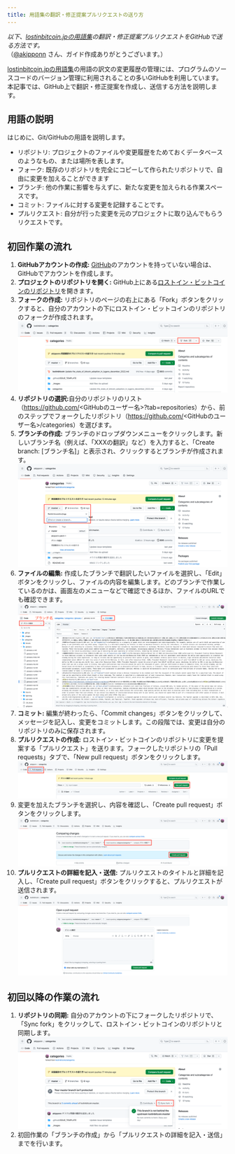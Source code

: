 ```yaml
---
title: 用語集の翻訳・修正提案プルリクエストの送り方
---
```


*以下、[lostinbitcoin.jpの用語集](https://lostinbitcoin.jp/glossary/glossary-index/)の翻訳・修正提案プルリクエストをGitHubで送る方法です。*<br>
（[@akipponn](https://twitter.com/akipponn) さん、ガイド作成ありがとうございます。）

<!--- コンテンツの意図や要約文（省略可） --->
[lostinbitcoin.jpの用語集](https://lostinbitcoin.jp/glossary/glossary-index/)の用語の訳文の変更履歴の管理には、プログラムのソースコードのバージョン管理に利用されることの多いGitHubを利用しています。本記事では、GitHub上で翻訳・修正提案を作成し、送信する方法を説明します。

## 用語の説明
はじめに、Git/GitHubの用語を説明します。
- リポジトリ: プロジェクトのファイルや変更履歴をためておくデータベースのようなもの、または場所を表します。
- フォーク: 既存のリポジトリを完全にコピーして作られたリポジトリで、自由に変更を加えることができます
- ブランチ: 他の作業に影響を与えずに、新たな変更を加えられる作業スペースです。
- コミット: ファイルに対する変更を記録することです。
- プルリクエスト: 自分が行った変更を元のプロジェクトに取り込んでもらうリクエストです。

## 初回作業の流れ
1. <b>GitHubアカウントの作成:</b> [GitHub](https://github.com/)のアカウントを持っていない場合は、GitHubでアカウントを作成します。
1. <b>プロジェクトのリポジトリを開く:</b> GitHub上にある[ロストイン・ビットコインのリポジトリ]( https://github.com/lostinbitcoin/categories/)を開きます。
1. <b>フォークの作成:</b> リポジトリのページの右上にある「Fork」ボタンをクリックすると、自分のアカウントの下にロストイン・ビットコインのリポジトリのフォークが作成されます。
![](/_images/PR_how_to-fork.png)
1. <b>リポジトリの選択:</b>自分のリポジトリのリスト（https://github.com/<GitHubのユーザー名>?tab=repositories）から、前のステップでフォークしたリポジトリ（https://github.com/<GitHubのユーザー名>/categories）を選びます。
1. <b>ブランチの作成:</b> ブランチのドロップダウンメニューをクリックします。新しいブランチ名（例えば、「XXXの翻訳」など）を入力すると、「Create branch: [ブランチ名]」と表示され、クリックするとブランチが作成されます。![](/_images/PR_how_to-make_branch.png)
1. <b>ファイルの編集:</b> 作成したブランチで翻訳したいファイルを選択し、「Edit」ボタンをクリックし、ファイルの内容を編集します。どのブランチで作業しているのかは、画面左のメニューなどで確認できるほか、ファイルのURLでも確認できます。
![](/_images/PR_how_to-edit.png)
1. <b>コミット:</b> 編集が終わったら、「Commit changes」ボタンをクリックして、メッセージを記入し、変更をコミットします。この段階では、変更は自分のリポジトリのみに保存されます。
1. <b>プルリクエストの作成:</b> ロストイン・ビットコインのリポジトリに変更を提案する「プルリクエスト」を送ります。フォークしたリポジトリの「Pull requests」タブで、「New pull request」ボタンをクリックします。
![](/_images/PR_how_to-PR_01.png)
1. 変更を加えたブランチを選択し、内容を確認し、「Create pull request」ボタンをクリックします。
![](/_images/PR_how_to-PR_02.png)
1. <b>プルリクエストの詳細を記入・送信:</b> プルリクエストのタイトルと詳細を記入し、「Create pull request」ボタンをクリックすると、プルリクエストが送信されます。
![](/_images/PR_how_to-PR_03.png)

## 初回以降の作業の流れ
1. <b>リポジトリの同期:</b> 自分のアカウントの下にフォークしたリポジトリで、「Sync fork」をクリックして、ロストイン・ビットコインのリポジトリと同期します。
![](/_images/PR_how_to-sync.png)
1. 初回作業の「ブランチの作成」から「プルリクエストの詳細を記入・送信」までを行います。
